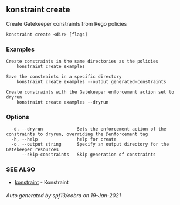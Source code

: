 ## konstraint create

Create Gatekeeper constraints from Rego policies

```
konstraint create <dir> [flags]
```

### Examples

```
Create constraints in the same directories as the policies
	konstraint create examples

Save the constraints in a specific directory
	konstraint create examples --output generated-constraints

Create constraints with the Gatekeeper enforcement action set to dryrun
	konstraint create examples --dryrun
```

### Options

```
  -d, --dryrun             Sets the enforcement action of the constraints to dryrun, overriding the @enforcement tag
  -h, --help               help for create
  -o, --output string      Specify an output directory for the Gatekeeper resources
      --skip-constraints   Skip generation of constraints
```

### SEE ALSO

* [konstraint](konstraint.md)	 - Konstraint

###### Auto generated by spf13/cobra on 19-Jan-2021
